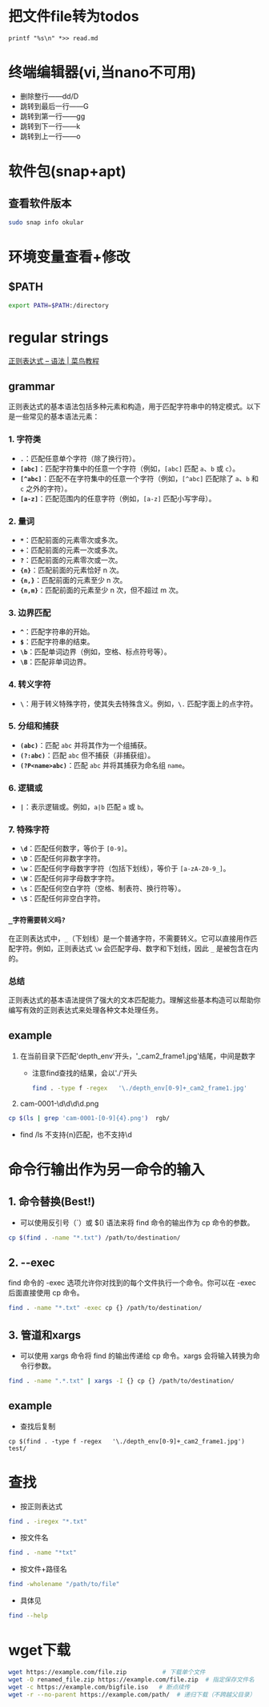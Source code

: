 # 把文件file转为todos

```
printf "%s\n" *>> read.md
```

# 终端编辑器(vi,当nano不可用)

* 删除整行——dd/D
* 跳转到最后一行——G
* 跳转到第一行——gg
* 跳转到下一行——k
* 跳转到上一行——o

# 软件包(snap+apt)

## 查看软件版本

```sh
sudo snap info okular
```

# 环境变量查看+修改

## $PATH

```sh
export PATH=$PATH:/directory
```

# regular strings

[正则表达式 &#8211; 语法 | 菜鸟教程](https://www.runoob.com/regexp/regexp-syntax.html)

## grammar

正则表达式的基本语法包括多种元素和构造，用于匹配字符串中的特定模式。以下是一些常见的基本语法元素：

### 1. 字符类

- **`.`**：匹配任意单个字符（除了换行符）。
- **`[abc]`**：匹配字符集中的任意一个字符（例如，`[abc]` 匹配 `a`、`b` 或 `c`）。
- **`[^abc]`**：匹配不在字符集中的任意一个字符（例如，`[^abc]` 匹配除了 `a`、`b` 和 `c` 之外的字符）。
- **`[a-z]`**：匹配范围内的任意字符（例如，`[a-z]` 匹配小写字母）。

### 2. 量词

- **`*`**：匹配前面的元素零次或多次。
- **`+`**：匹配前面的元素一次或多次。
- **`?`**：匹配前面的元素零次或一次。
- **`{n}`**：匹配前面的元素恰好 n 次。
- **`{n,}`**：匹配前面的元素至少 n 次。
- **`{n,m}`**：匹配前面的元素至少 n 次，但不超过 m 次。

### 3. 边界匹配

- **`^`**：匹配字符串的开始。
- **`$`**：匹配字符串的结束。
- **`\b`**：匹配单词边界（例如，空格、标点符号等）。
- **`\B`**：匹配非单词边界。

### 4. 转义字符

- **`\`**：用于转义特殊字符，使其失去特殊含义。例如，`\.` 匹配字面上的点字符。

### 5. 分组和捕获

- **`(abc)`**：匹配 `abc` 并将其作为一个组捕获。
- **`(?:abc)`**：匹配 `abc` 但不捕获（非捕获组）。
- **`(?P<name>abc)`**：匹配 `abc` 并将其捕获为命名组 `name`。

### 6. 逻辑或

- **`|`**：表示逻辑或。例如，`a|b` 匹配 `a` 或 `b`。

### 7. 特殊字符

- **`\d`**：匹配任何数字，等价于 `[0-9]`。
- **`\D`**：匹配任何非数字字符。
- **`\w`**：匹配任何字母数字字符（包括下划线），等价于 `[a-zA-Z0-9_]`。
- **`\W`**：匹配任何非字母数字字符。
- **`\s`**：匹配任何空白字符（空格、制表符、换行符等）。
- **`\S`**：匹配任何非空白字符。

### `_字符需要转义吗?`

在正则表达式中，`_`（下划线）是一个普通字符，不需要转义。它可以直接用作匹配字符。例如，正则表达式 `\w` 会匹配字母、数字和下划线，因此 `_` 是被包含在内的。

### 总结

正则表达式的基本语法提供了强大的文本匹配能力。理解这些基本构造可以帮助你编写有效的正则表达式来处理各种文本处理任务。

## example

1. 在当前目录下匹配'depth_env'开头，'_cam2_frame1.jpg'结尾，中间是数字
   
   * 注意find查找的结果，会以'./'开头
     
     ```bash
     find . -type f -regex   '\./depth_env[0-9]+_cam2_frame1.jpg'
     ```

2. cam-0001-\d\d\d\d.png

```bash
cp $(ls | grep 'cam-0001-[0-9]{4}.png')  rgb/
```

* find /ls 不支持{n}匹配，也不支持\d

# 命令行输出作为另一命令的输入

## 1. 命令替换(Best!)

* 可以使用反引号（`）或 $() 语法来将 find 命令的输出作为 cp 命令的参数。

```bash
cp $(find . -name "*.txt") /path/to/destination/
```

## 2. --exec

find 命令的 -exec 选项允许你对找到的每个文件执行一个命令。你可以在 -exec 后面直接使用 cp 命令。

```bash
find . -name "*.txt" -exec cp {} /path/to/destination/ 
```

## 3. 管道和xargs

* 可以使用 xargs 命令将 find 的输出传递给 cp 命令。xargs 会将输入转换为命令行参数。

```bash
find . -name ".*.txt" | xargs -I {} cp {} /path/to/destination/
```

## example

* 查找后复制

```
cp $(find . -type f -regex   '\./depth_env[0-9]+_cam2_frame1.jpg')  test/
```

# 查找

* 按正则表达式

```bash
find . -iregex "*.txt"
```

* 按文件名

```bash
find . -name "*txt"
```

* 按文件+路径名

```bash
find -wholename "/path/to/file"
```

* 具体见

```bash
find --help
```

# wget下载

```bash
wget https://example.com/file.zip          # 下载单个文件
wget -O renamed_file.zip https://example.com/file.zip  # 指定保存文件名
wget -c https://example.com/bigfile.iso   # 断点续传
wget -r --no-parent https://example.com/path/  # 递归下载（不跨越父目录）
```
